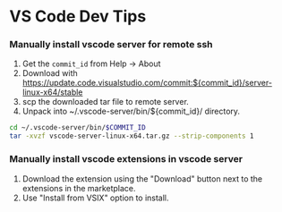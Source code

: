 
# VS Code Dev Tips

### Manually install vscode server for remote ssh
1. Get the `commit_id` from Help -> About
2. Download with https://update.code.visualstudio.com/commit:${commit_id}/server-linux-x64/stable
3. scp the downloaded tar file to remote server.
4. Unpack into ~/.vscode-server/bin/${commit_id}/ directory.
```sh
cd ~/.vscode-server/bin/$COMMIT_ID
tar -xvzf vscode-server-linux-x64.tar.gz --strip-components 1
```


### Manually install vscode extensions in vscode server
1. Download the extension using the "Download" button next to the extensions in the marketplace. 
2. Use "Install from VSIX" option to install.